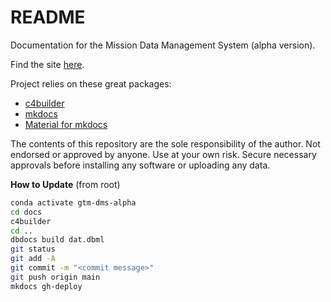 # README

Documentation for the Mission Data Management System (alpha version).

Find the site [here](https://eanderson-ei.github.io/gtm-dms-alpha/).

Project relies on these great packages:

- [c4builder](link/to/c4builder) 
- [mkdocs](https://www.mkdocs.org/)
- [Material for mkdocs](https://squidfunk.github.io/mkdocs-material/)

The contents of this repository are the sole responsibility of the author. Not endorsed or approved by anyone. Use at your own risk. Secure necessary approvals before installing any software or uploading any data.

**How to Update** (from root)

```bash
conda activate gtm-dms-alpha
cd docs
c4builder
cd ..
dbdocs build dat.dbml
git status
git add -A
git commit -m "<commit message>"
git push origin main
mkdocs gh-deploy
```
